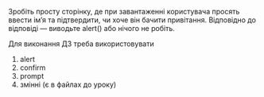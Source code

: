 Зробіть просту сторінку, де при завантаженні користувача просять ввести ім’я та підтвердити, чи хоче він бачити привітання. Відповідно до відповіді — виводьте alert() або нічого не робіть.

Для виконання ДЗ треба використовувати 

1. alert
2. confirm
3. prompt
4. змінні (є в файлах до уроку)
